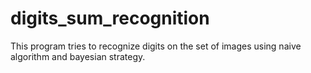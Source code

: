 # digits_sum_recognition

This program tries to recognize digits on the set of images using naive algorithm and bayesian strategy.
